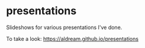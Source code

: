 presentations
=============

Slideshows for various presentations I've done.

To take a look: https://aldream.github.io/presentations

